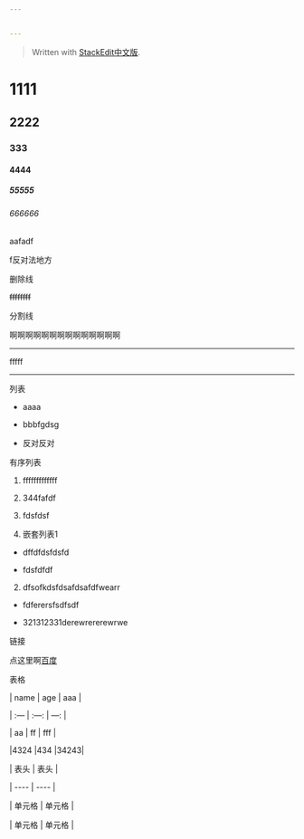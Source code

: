 ```yaml
---


---
```


<blockquote>
<p>Written with <a href="https://stackedit.cn/">StackEdit中文版</a>.</p>
</blockquote>
<h1 id="1111"><span class="prefix"></span>1111<span class="suffix"></span></h1>
<h2 id="2222"><span class="prefix"></span>2222<span class="suffix"></span></h2>
<h3 id="333"><span class="prefix"></span>333<span class="suffix"></span></h3>
<h4 id="4444"><span class="prefix"></span>4444<span class="suffix"></span></h4>
<h5 id="55555"><span class="prefix"></span>55555<span class="suffix"></span></h5>
<h6 id="666666"><span class="prefix"></span>666666<span class="suffix"></span></h6>
<p>aafadf</p>
<p>f反对法地方</p>
<p>删除线</p>
<p><s>ffffffff</s></p>
<p>分割线</p>
<p>啊啊啊啊啊啊啊啊啊啊啊啊啊啊</p>
<hr>
<p>fffff</p>
<hr>
<p>列表</p>
<ul>
<li>
<p>aaaa</p>
</li>
<li>
<p>bbbfgdsg</p>
</li>
<li>
<p>反对反对</p>
</li>
</ul>
<p>有序列表</p>
<ol>
<li>
<p>fffffffffffff</p>
</li>
<li>
<p>344fafdf</p>
</li>
<li>
<p>fdsfdsf</p>
</li>
<li>
<p>嵌套列表1</p>
</li>
</ol>
<ul>
<li>
<p>dffdfdsfdsfd</p>
</li>
<li>
<p>fdsfdfdf</p>
</li>
</ul>
<ol start="2">
<li>dfsofkdsfdsafdsafdfwearr</li>
</ol>
<ul>
<li>
<p>fdferersfsdfsdf</p>
</li>
<li>
<p>321312331derewrererewrwe</p>
</li>
</ul>
<p>链接</p>
<p>点这里啊<a href="https://www.baidu.com">百度</a></p>
<p>表格</p>
<p>| name | age | aaa |</p>
<p>| :— | :—: | —: |</p>
<p>| aa | ff | fff |</p>
<p>|4324 |434 |34243|</p>
<p>| 表头 | 表头 |</p>
<p>| ---- | ---- |</p>
<p>| 单元格 | 单元格 |</p>
<p>| 单元格 | 单元格 |</p>

